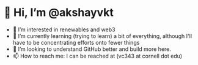 # 👋 Hi, I’m @akshayvkt
- 👀 I’m interested in renewables and web3
- 🌱 I’m currently learning (trying to learn) a bit of everything, although I'll have to be concentrating efforts onto fewer things
- 💞️ I’m looking to understand GitHub better and build more here.
- 📫 How to reach me: I can be reached at (vc343 at cornell dot edu)

<!---
akshayvkt/akshayvkt is a ✨ special ✨ repository because its `README.md` (this file) appears on your GitHub profile.
You can click the Preview link to take a look at your changes.
--->
